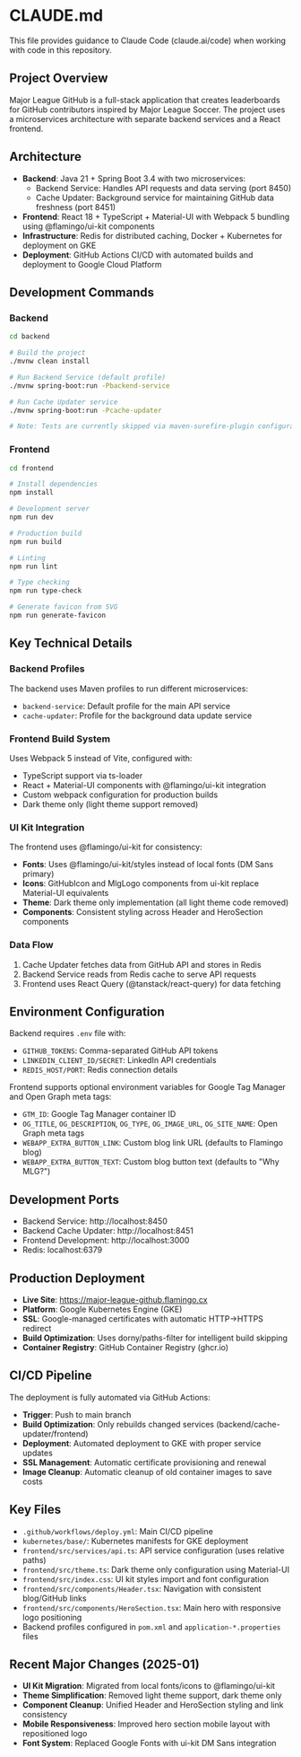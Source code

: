 # CLAUDE.md

This file provides guidance to Claude Code (claude.ai/code) when working with code in this repository.

## Project Overview
Major League GitHub is a full-stack application that creates leaderboards for GitHub contributors inspired by Major League Soccer. The project uses a microservices architecture with separate backend services and a React frontend.

## Architecture
- **Backend**: Java 21 + Spring Boot 3.4 with two microservices:
  - Backend Service: Handles API requests and data serving (port 8450)
  - Cache Updater: Background service for maintaining GitHub data freshness (port 8451)
- **Frontend**: React 18 + TypeScript + Material-UI with Webpack 5 bundling using @flamingo/ui-kit components
- **Infrastructure**: Redis for distributed caching, Docker + Kubernetes for deployment on GKE
- **Deployment**: GitHub Actions CI/CD with automated builds and deployment to Google Cloud Platform

## Development Commands

### Backend
```bash
cd backend

# Build the project
./mvnw clean install

# Run Backend Service (default profile)
./mvnw spring-boot:run -Pbackend-service

# Run Cache Updater service
./mvnw spring-boot:run -Pcache-updater

# Note: Tests are currently skipped via maven-surefire-plugin configuration
```

### Frontend
```bash
cd frontend

# Install dependencies
npm install

# Development server
npm run dev

# Production build
npm run build

# Linting
npm run lint

# Type checking
npm run type-check

# Generate favicon from SVG
npm run generate-favicon
```

## Key Technical Details

### Backend Profiles
The backend uses Maven profiles to run different microservices:
- `backend-service`: Default profile for the main API service
- `cache-updater`: Profile for the background data update service

### Frontend Build System
Uses Webpack 5 instead of Vite, configured with:
- TypeScript support via ts-loader
- React + Material-UI components with @flamingo/ui-kit integration
- Custom webpack configuration for production builds
- Dark theme only (light theme support removed)

### UI Kit Integration
The frontend uses @flamingo/ui-kit for consistency:
- **Fonts**: Uses @flamingo/ui-kit/styles instead of local fonts (DM Sans primary)
- **Icons**: GitHubIcon and MlgLogo components from ui-kit replace Material-UI equivalents
- **Theme**: Dark theme only implementation (all light theme code removed)
- **Components**: Consistent styling across Header and HeroSection components

### Data Flow
1. Cache Updater fetches data from GitHub API and stores in Redis
2. Backend Service reads from Redis cache to serve API requests
3. Frontend uses React Query (@tanstack/react-query) for data fetching

## Environment Configuration
Backend requires `.env` file with:
- `GITHUB_TOKENS`: Comma-separated GitHub API tokens
- `LINKEDIN_CLIENT_ID/SECRET`: LinkedIn API credentials
- `REDIS_HOST/PORT`: Redis connection details

Frontend supports optional environment variables for Google Tag Manager and Open Graph meta tags:
- `GTM_ID`: Google Tag Manager container ID
- `OG_TITLE`, `OG_DESCRIPTION`, `OG_TYPE`, `OG_IMAGE_URL`, `OG_SITE_NAME`: Open Graph meta tags
- `WEBAPP_EXTRA_BUTTON_LINK`: Custom blog link URL (defaults to Flamingo blog)
- `WEBAPP_EXTRA_BUTTON_TEXT`: Custom blog button text (defaults to "Why MLG?")

## Development Ports
- Backend Service: http://localhost:8450
- Backend Cache Updater: http://localhost:8451  
- Frontend Development: http://localhost:3000
- Redis: localhost:6379

## Production Deployment
- **Live Site**: https://major-league-github.flamingo.cx
- **Platform**: Google Kubernetes Engine (GKE)
- **SSL**: Google-managed certificates with automatic HTTP→HTTPS redirect
- **Build Optimization**: Uses dorny/paths-filter for intelligent build skipping
- **Container Registry**: GitHub Container Registry (ghcr.io)

## CI/CD Pipeline
The deployment is fully automated via GitHub Actions:
- **Trigger**: Push to main branch
- **Build Optimization**: Only rebuilds changed services (backend/cache-updater/frontend)
- **Deployment**: Automated deployment to GKE with proper service updates
- **SSL Management**: Automatic certificate provisioning and renewal
- **Image Cleanup**: Automatic cleanup of old container images to save costs

## Key Files
- `.github/workflows/deploy.yml`: Main CI/CD pipeline
- `kubernetes/base/`: Kubernetes manifests for GKE deployment
- `frontend/src/services/api.ts`: API service configuration (uses relative paths)
- `frontend/src/theme.ts`: Dark theme only configuration using Material-UI
- `frontend/src/index.css`: UI kit styles import and font configuration
- `frontend/src/components/Header.tsx`: Navigation with consistent blog/GitHub links
- `frontend/src/components/HeroSection.tsx`: Main hero with responsive logo positioning
- Backend profiles configured in `pom.xml` and `application-*.properties` files

## Recent Major Changes (2025-01)
- **UI Kit Migration**: Migrated from local fonts/icons to @flamingo/ui-kit
- **Theme Simplification**: Removed light theme support, dark theme only
- **Component Cleanup**: Unified Header and HeroSection styling and link consistency
- **Mobile Responsiveness**: Improved hero section mobile layout with repositioned logo
- **Font System**: Replaced Google Fonts with ui-kit DM Sans integration